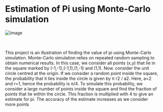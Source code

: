 # Estimation of Pi using Monte-Carlo simulation
![image](https://user-images.githubusercontent.com/62956111/174017674-1ccdffd7-b7c4-48f8-bde3-6e805adbb0fb.png)

<br><br>
 This project is an illustration of finding the value of pi using Monte-Carlo simulation. Monte-Carlo simulation relies on repeated random sampling to obtain numerical results. In this case, we consider all points (x,y) that lie in the square marked by (-1,-1),(-1,1),(1,-1) and (1,1). Now. consider the unit circle centred at the origin. If we consider a random point inside the square, the probability that it lies inside the circle is given by π r2 / a2. Here, a=2 and r=1, hence the probability is π/4. To simulate this probability, we consider a large number of points inside the square and find the fraction of points that lie within the circle. This fraction is multiplied with 4 to give an estimate for pi. The accuracy of the estimate increases as we consider more points

